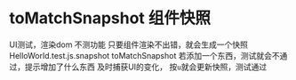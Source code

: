 # toMatchSnapshot 组件快照

UI测试，渲染dom 不测功能
只要组件渲染不出错，就会生成一个快照 HelloWorld.test.js.snapshot toMatchSnapshot
若添加一个东西，测试就会不通过，提示增加了什么东西
及时捕获UI的变化， 按`u`就会更新快照，测试通过